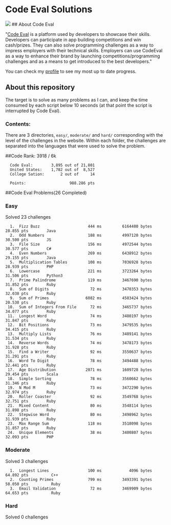 # Code Eval Solutions
<img src="http://tech.co/wp-content/uploads/2012/06/codeEval.jpg"/>
## About Code Eval

"[Code Eval](https://www.codeeval.com) is a platform used by developers to showcase their skills. Developers can participate in app building competitions and win cash/prizes. They can also solve programming challenges as a way to impress employers with their technical skills. Employers can use CodeEval as a way to enhance their brand by launching competitions/programming challenges and as a means to get introduced to the best developers."

You can check my [profile](https://www.codeeval.com/profile/josejlm2/) to see my most up to date progress. 


## About this repository

The target is to solve as many problems as I can, and keep the time
consumed by each script below 10 seconds (at that point the script is
interrupted by Code Eval).

### Contents:

There are 3 directories, `easy/`, `moderate/` and `hard/` corresponding
with the level of the challenges in the website. Within each folder, the 
challenges are separated into the languages that were used to solve the 
problem. 

##Code Rank: 3918 / 6k

      Code Eval:        3,895 out of 21,801     
      United States:    1,782 out of  8,527    
      College Sation:       2 out of     14    
      
      Points:                   988.286 pts


##Code Eval Problems(26 Completed)

### Easy

Solved 23 challenges

      1.  Fizz Buzz                     444 ms         6164480 bytes         28.855 pts        Java
      2.  Odd Numbers                   188 ms         4997120 bytes         30.500 pts        JS
      3.  File Size                     156 ms         4972544 bytes         30.577 pts        C#
      4.  Even Numbers                  269 ms         6438912 bytes         29.155 pts        Java
      5.  Multiplication Tables         108 ms         7036928 bytes         28.939 pts        PHP
      6.  Lowercase                     221 ms         3723264 bytes         31.506 pts        Python3
      7.  Prime Palindrome              119 ms         3467690 bytes         31.852 pts        Ruby
      8.  Sum of Digits                  72 ms         3470353 bytes         32.038 pts        Ruby
      9.  Sum of Primes                6082 ms         4583424 bytes         20.530 pts        Ruby
     10.  Sum of Integers From File      72 ms         3465737 bytes         34.077 pts        Ruby
     11.  Longest Word                   74 ms         3480197 bytes         31.847 pts        Ruby
     12.  Bit Positions                  73 ms         3479535 bytes         34.415 pts        Ruby
     13.  Multiply Lists                 76 ms         3489141 bytes         31.534 pts        Ruby
     14.  Reverse Words                  74 ms         3478173 bytes         31.928 pts        Ruby
     15.  Find a Writer                  92 ms         3550637 bytes         31.291 pts        Ruby
     16.  Word To Digit                  78 ms         3494488 bytes         32.441 pts        Ruby
     17.  Age Distribution             2071 ms         1609728 bytes         29.454 pts        Scala
     18.  Simple Sorting                 78 ms         3560662 bytes         31.346 pts        Ruby
     19.  N Mod M                        73 ms         3472290 bytes         32.974 pts        Ruby
     20.  Roller Coaster                 92 ms         3549768 bytes         32.751 pts        Ruby
     21.  Mixed Content                  80 ms         3548114 bytes         31.898 pts        Ruby 
     22.  Stepwise Word                  80 ms         3498962 bytes         31.939 pts        Ruby
     23.  Max Range Sum                 118 ms         3518098 bytes         31.857 pts        Ruby
     24.  Unique Elements                38 ms         3400807 bytes         32.093 pts        PHP
     
     
### Moderate

Solved 3 challenges

      1.  Longest Lines                 100 ms            4096 bytes            64.892 pts          C++
      2.  Counting Primes               799 ms         3493391 bytes            58.050 pts          Ruby
      3.  Email Validation               72 ms         3469909 bytes            64.653 pts          Ruby

### Hard

Solved 0 challenges
